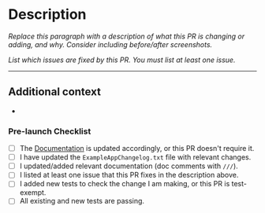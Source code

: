 # Description

*Replace this paragraph with a description of what this PR is changing or adding, and why. Consider including before/after screenshots.*

*List which issues are fixed by this PR. You must list at least one issue.*

---

## Additional context

<!-- Add any other context or additional information about the pull request.-->

*

### Pre-launch Checklist

- [ ] The [Documentation] is updated accordingly, or this PR doesn't require it.
- [ ] I have updated the `ExampleAppChangelog.txt` file with relevant changes.
- [ ] I updated/added relevant documentation (doc comments with `///`).
- [ ] I listed at least one issue that this PR fixes in the description above.
- [ ] I added new tests to check the change I am making, or this PR is test-exempt.
- [ ] All existing and new tests are passing.

<!-- Links -->
[Documentation]: https://www.100ms.live/docs
